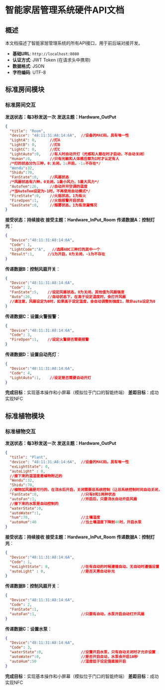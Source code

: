 # 智能家居管理系统硬件API文档

## 概述

本文档描述了智能家居管理系统的所有API接口，用于前后端对接开发。

- **基础URL**: `http://localhost:8080`
- **认证方式**: JWT Token (在请求头中携带)
- **数据格式**: JSON
- **字符编码**: UTF-8

<!-- FINISH -->
## 标准房间模块
### 标准房间交互
**发送状态：每3秒发送一次**
**发送主题：Hardware_OutPut**
```json
{
  "title": "Room",
  "device": "48:11:31:A8:14:6A",  //设备的MAC码，具有唯一性
  "LightA": 0,      //灯A
  "LightB": 0,      //灯B
  "LightC": 0,      //灯C
  "LightAuto":0,    //有人时自动开灯（光感和人都在时才启动，不自动关闭）
  "Human":0,        //只有光敏和人体感应都为1时才认定有人
  /*灯的状态分为三种，0:关闭，1:开启，-1:不存在*/
  "Wendu":32,
  "Shidu":70,
  "FanState":0,     //风扇状态
  /*风扇状态有六种，0关闭，1最小风力，5最大风力*/
  "AutoTem":26,     //自动开开空调的温度
  /*当AutoTem设定为-1时，不再使用自动模式*/
  "FireState":0,    //火焰状态，1为有火
  "FireOpen":1,     //火焰报警开启状态
  "GasState":0,     //烟雾状态，1为有泄漏情况
}
```
**接受状态：持续接收**
**接受主题：Hardware_InPut_Room**
**传递数据A：控制灯光**：
```json
{
  "Device":"48:11:31:A8:14:6A",
  "Code": 1,
  "LightCode":"A",   //选择ABC三种灯的其中一个
  "Result":1,      //1为开启，0为关闭，-1为不存在
}
```
**传递数据B：控制风扇开关**：
```json
{
  "Device":"48:11:31:A8:14:6A",
  "Code": 2,
  "FanState":5,    //设定风扇状态，0为关闭，其他值为风扇强度
  "Auto":26,       //自动状态下，在高于设定温度时，会打开风扇
  //请注意，风扇设定为0时，如果高于设定温度，会自动调整到强度1，除非auto设定为0
}
```
**传递数据C：设置火警报警**：
```json
{
  "Device":"48:11:31:A8:14:6A",
  "Code": 3,
  "FireOpen":1,    //设定火警是否需要报警
}
```

**传递数据D：设置自动亮灯**：
```json
{
  "Device":"48:11:31:A8:14:6A",
  "Code": 4,
  "LightAuto":1,    //设定是否需要自动开灯
}
```
**完成目标**：实现基本操作和小屏幕（模拟位于门口的智能终端）
**差距目标**：成功实现NFC







## 标准植物模块
### 标准植物交互
**发送状态：每3秒发送一次**
**发送主题：Hardware_OutPut**
```json
{
  "title": "Plant",
  "device": "48:11:31:A8:14:6A",  //设备的MAC码，具有唯一性
  "exLightState": 0,
  "autoLight" : 0,
  //接下来的温湿度是植物附近的
  "Wendu":32,
  "Shidu":70,
  //植物加风扇是可行的，在浇水后开启，关闭需要总系统控制（让总系统控制时间自动关闭，防止水分过多导致烂根
  "FanState":0,                   //只有0和1两种状态
  "autoFan":1,                    //开启后，只要浇水自动开启风扇
  //接下来的水泵是自动控制的
  "waterState":0,
  "autoWater":1,
  "hum":70,                       //土壤湿度
  "autoHum":40                    //当土壤湿度下降到40时，开启水泵
}
```
**接受状态：持续接收**
**接受主题：Hardware_InPut_Room**
**传递数据A：控制灯光**：
```json
{
  "Device":"48:11:31:A8:14:6A",
  "Code": 1,
  "exLightState": 0,              //在有自动的时候遵循自动，无自动时遵循设置
  "autoLight" : 0,                //是否天黑自动补光
}
```
**传递数据B：控制风扇开关**：
```json
{
  "Device":"48:11:31:A8:14:6A",
  "Code": 2,
  "FanState":1,
  "autoFan":1,                    //只要有自动，水泵开启自动打开风扇
}
```
**传递数据C：设置水泵**：
```json
{
  "Device":"48:11:31:A8:14:6A",
  "Code": 3,
  "waterState":0,                 //设置开启水泵，只有自动关闭时才允许设置
  "autoWater":0,                  //是否开启自动，水泵会开启10秒
  "autoHum":50                    //湿度低于设定值直接开启
}
```
**完成目标**：实现基本操作和小屏幕（模拟位于门口的智能终端）
**差距目标**：成功实现NFC





<!-- ## 卫生间模块
### 卫生间状态分类
A模式 - 完全终端控制:只由终端控制电灯开关，不管是否有人
B模式 - 柔性终端控制:电灯在无人的时候受终端影响，有人时无法通过终端控制灯的开关
C模式 - 自主硬件控制:终端无法控制，由硬件自主控制
### 浴室交互
**发送状态：每秒发送一次**
**发送主题：Hardware_OutPut**
```json
{
  "title": "Toilet",
  "Device": "48:11:31:A8:14:6A",  //设备的MAC码，具有唯一性
  "toilet_type": "A",
  "toilet_state": 0,      //是否有人
  "light_state": 0,       //是否开灯
  "fan_state": 0          //是否开风扇
}
```
**接受状态：持续接收**
**接受主题：Hardware_InPut_Toilet**
```json
{
  "Device":"48:11:31:A8:14:6A",
  "toilet_type": "A",
  "light_state": 0,
  "fan_state": 0,
}
```
**基本目标**：实现3个状态，能够通信
**最终目标**：成功实现小屏幕，NFC通信 -->





<!-- ## 门禁模块
### 门禁交互
**发送状态：有按键发送一次**
**发送主题：Hardware_OutPut**
```json
{
  "title": "Door",
  "Device": "48:11:31:A8:14:6A",  //设备的MAC码，具有唯一性
}
```
**接受状态：接收**
**接受主题：Hardware_InPut_Door**
```json
{
  "Device":"48:11:31:A8:14:6A",
  "Code": "1"
  //即在门禁显示房主已经知晓（持续10秒时间）
}
```
**接受主题：Hardware_InPut_Door**
```json
{
  "Device":"48:11:31:A8:14:6A",
  "Code": "2"
  //表示房主已经出门
}
```
**接受主题：Hardware_InPut_Door**
```json
{
  "Device":"48:11:31:A8:14:6A",
  "Code": "3"
  //表示房主已经回家
}
```
**基本目标**：能够开关门禁，控制是否外出 -->
